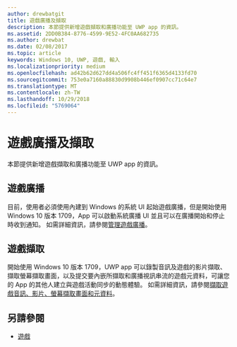 ```yaml
---
author: drewbatgit
title: 遊戲廣播及擷取
description: 本節提供新增遊戲擷取和廣播功能至 UWP app 的資訊。
ms.assetid: 2DD0B384-8776-4599-9E52-4FC0AA682735
ms.author: drewbat
ms.date: 02/08/2017
ms.topic: article
keywords: Windows 10, UWP, 遊戲, 輸入
ms.localizationpriority: medium
ms.openlocfilehash: ad42b62d627dd4a506fc4ff451f6365d4133fd70
ms.sourcegitcommit: 753e0a7160a88830d9908b446ef0907cc71c64e7
ms.translationtype: MT
ms.contentlocale: zh-TW
ms.lasthandoff: 10/29/2018
ms.locfileid: "5769064"
---
```

# <a name="game-broadcast-and-capture"></a>遊戲廣播及擷取

本節提供新增遊戲擷取和廣播功能至 UWP app 的資訊。

## <a name="game-broadcasting"></a>遊戲廣播
目前，使用者必須使用內建到 Windows 的系統 UI 起始遊戲廣播，但是開始使用 Windows 10 版本 1709，App 可以啟動系統廣播 UI 並且可以在廣播開始和停止時收到通知。 如需詳細資訊，請參閱[管理遊戲廣播](manage-game-broadcasting.md)。

## <a name="game-capture"></a>遊戲擷取
開始使用 Windows 10 版本 1709，UWP app 可以錄製音訊及遊戲的影片擷取、擷取螢幕擷取畫面，以及提交要內嵌所擷取和廣播視訊串流的遊戲元資料，可讓您的 App 的其他人建立與遊戲活動同步的動態體驗。 如需詳細資訊，請參閱[擷取遊戲音訊、影片、螢幕擷取畫面和元資料](capture-game-audio-video-screenshots-and-metadata.md)。



## <a name="see-also"></a>另請參閱

* [遊戲](index.md)